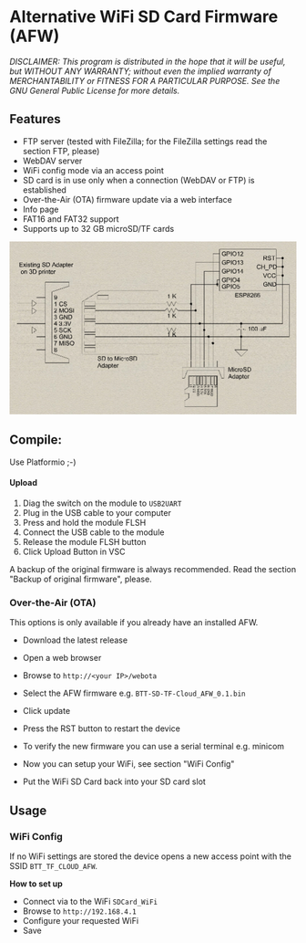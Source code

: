 # Alternative WiFi SD Card Firmware (AFW)

*DISCLAIMER: This program is distributed in the hope that it will be useful, but WITHOUT ANY WARRANTY; without even the implied warranty of MERCHANTABILITY or FITNESS FOR A PARTICULAR PURPOSE. See the GNU General Public License for more details.*

## Features

* FTP server (tested with FileZilla; for the FileZilla settings read the section FTP, please)
* WebDAV server
* WiFi config mode via an access point
* SD card is in use only when a connection (WebDAV or FTP) is established
* Over-the-Air (OTA) firmware update via a web interface
* Info page
* FAT16 and FAT32 support
* Supports up to 32 GB microSD/TF cards

![Printer Hookup Diagram](PrinterHookup2.jpg)

## Compile:

Use Platformio ;-)

#### Upload

1. Diag the switch on the module to `USB2UART`
2. Plug in the USB cable to your computer
3. Press and hold the module FLSH
4. Connect the USB cable to the module
5. Release the module FLSH button
6. Click Upload Button in VSC

A backup of the original firmware is always recommended. Read the section "Backup of original firmware", please.

### Over-the-Air (OTA)
This options is only available if you already have an installed AFW.

* Download the latest release
* Open a web browser
* Browse to `http://<your IP>/webota`
* Select the AFW firmware e.g. `BTT-SD-TF-Cloud_AFW_0.1.bin`
* Click update


* Press the RST button to restart the device
* To verify the new firmware you can use a serial terminal e.g. minicom

* Now you can setup your WiFi, see section "WiFi Config"
* Put the WiFi SD Card back into your SD card slot

## Usage

### WiFi Config
If no WiFi settings are stored the device opens a new access point with the SSID `BTT_TF_CLOUD_AFW`.

**How to set up**

* Connect via to the WiFi `SDCard_WiFi`
* Browse to `http://192.168.4.1`
* Configure your requested WiFi
* Save